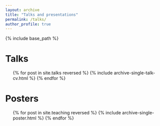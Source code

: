 ```yaml
---
layout: archive
title: "Talks and presentations"
permalink: /talks/
author_profile: true
---
```


{% include base_path %}
  
Talks
======
   <ul>{% for post in site.talks reversed %}
    {% include archive-single-talk-cv.html %}
  {% endfor %}</ul>
  
Posters
======
  <ul>{% for post in site.teaching reversed %}
    {% include archive-single-poster.html %}
  {% endfor %}</ul>
  

